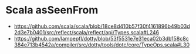 # Scala asSeenFrom

- https://github.com/scala/scala/blob/18ce8d410b57f30f4161896b49b03d2d3e7b0401/src/reflect/scala/reflect/api/Types.scala#L246
- https://github.com/lampepfl/dotty/blob/53f5531e7e31eca02b3db158c8c384e713b4542a/compiler/src/dotty/tools/dotc/core/TypeOps.scala#L30
